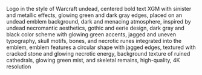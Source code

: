 Logo in the style of Warcraft undead, centered bold text XGM with sinister and metallic effects, glowing green and dark
gray edges, placed on an undead emblem background, dark and menacing atmosphere, inspired by undead necromantic
aesthetics, gothic and eerie design, dark gray and black color scheme with glowing green accents, jagged and uneven
typography, skull motifs, bones, and necrotic runes integrated into the emblem, emblem features a circular shape with
jagged edges, textured with cracked stone and glowing necrotic energy, background texture of ruined cathedrals, glowing
green mist, and skeletal remains, high-quality, 4K resolution
